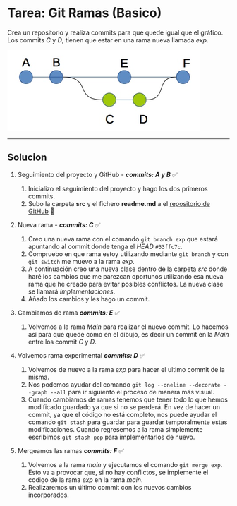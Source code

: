 # Tarea: Git Ramas (Basico)
Crea un repositorio y realiza commits para que quede igual que
el gráfico. Los commits _C_ y _D_,
tienen que estar en una rama nueva llamada _exp_.

![resultadoMerge](imagenes/resultadoMerge.png)
******
## Solucion

1. Seguimiento del proyecto y GitHub - ***commits: A y B*** :white_check_mark:

   1. Inicializo el seguimiento del proyecto y hago los dos primeros commits.
   2. Subo la carpeta **src** y el fichero **readme.md** a el
      [repositorio de GitHub](https://github.com/acastineiraduran/ramasBasico.git) :link:


2. Nueva rama - ***commits: C*** :white_check_mark:

   1. Creo una nueva rama con el comando ``git branch exp``
      que estará apuntando al commit donde tenga el _HEAD_ <code>#33ffc7c</code>.
   2. Compruebo en que rama estoy utilizando mediante ``git branch`` y
      con `git switch` me muevo a la rama _exp_.
   3. A continuación creo una nueva clase dentro de la
      carpeta _src_ donde haré los cambios que me parezcan oportunos utilizando
      esa nueva rama que he creado para evitar posibles conflictos. La nueva
      clase se llamará _Implementaciones_.
   4. Añado los cambios y les hago un commit.


3. Cambiamos de rama ***commits: E*** :white_check_mark:
   1. Volvemos a la rama _Main_ para realizar el nuevo commit. Lo hacemos así
      para que quede como en el dibujo, es decir un commit en la _Main_ entre los
      commit _C_ y _D_.


4. Volvemos rama experimental ***commits: D*** :white_check_mark:
   1. Volvemos de nuevo a la rama _exp_ para hacer el ultimo commit de la misma.
   2. Nos podemos ayudar del comando ``git log --oneline --decorate --graph --all``
      para ir siguiento el proceso de manera más visual.
   3. Cuando cambiamos de ramas tenemos que tener todo lo que hemos
      modificado guardado ya que si no se perderá. En vez de hacer un commit,
      ya que el código no está completo, nos puede ayudar el comando ``git stash``
      para guardar para guardar temporalmente estas modificaciones. Cuando
      regresemos a la rama simplemente escribimos ``git stash pop`` para
      implementarlos de nuevo.


5. Mergeamos las ramas ***commits: F*** :white_check_mark:
   1. Volvemos a la rama _main_ y ejecutamos el comando `git merge exp`.
      Esto va a provocar que, si no hay conflictos, se implemente el codigo
      de la rama _exp_ en la rama _main_.
   2. Realizaremos un último commit con los nuevos cambios incorporados.
